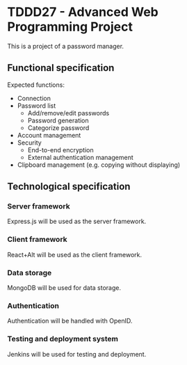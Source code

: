 # TDDD27 - Advanced Web Programming Project

This is a project of a password manager.

## Functional specification

Expected functions:
* Connection
* Password list
    * Add/remove/edit passwords
    * Password generation
    * Categorize password
* Account management
* Security
    * End-to-end encryption
    * External authentication management
* Clipboard management (e.g. copying without displaying)

## Technological specification

### Server framework

Express.js will be used as the server framework.

### Client framework

React+Alt will be used as the client framework.

### Data storage

MongoDB will be used for data storage.

### Authentication

Authentication will be handled with OpenID.

### Testing and deployment system

Jenkins will be used for testing and deployment.
